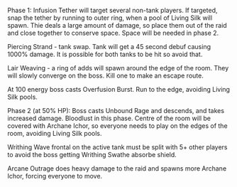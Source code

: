 Phase 1:
Infusion Tether will target several non-tank players. If targeted, snap the tether by running to outer ring, when a pool of Living Silk will spawn. Thie deals a large amount of damage, so place them out of the raid and close together to conserve space. Space will be needed in phase 2.

Piercing Strand - tank swap. Tank will get a 45 second debuf causing 1000% damage. It is possible for both tanks to be hit so avoid that.

Lair Weaving - a ring of adds will spawn around the edge of the room. They will slowly converge on the boss. Kill one to make an escape route.

At 100 energy boss casts Overfusion Burst. Run to the edge, avoiding Living Silk pools.

Phase 2 (at 50% HP): Boss casts Unbound Rage and descends, and takes increased damage. Bloodlust in this phase.
Centre of the room will be covered with Archane Ichor, so everyone needs to play on the edges of the room, avoiding Living Silk pools.

Writhing Wave frontal on the active tank must be split with 5+ other players to avoid the boss getting Writhing Swathe absorbe shield.

Arcane Outrage does heavy damage to the raid and spawns more Archane Ichor, forcing everyone to move.


